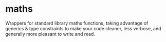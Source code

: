 #  maths  #

Wrappers for standard library maths functions, taking advantage of generics & type constraints to make your code
cleaner, less verbose, and generally more pleasant to write and read.


